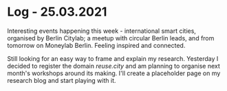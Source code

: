 # Log - 25.03.2021

Interesting events happening this week - international smart cities, organised by Berlin Citylab; a meetup with circular Berlin leads, and from tomorrow on Moneylab Berlin. Feeling inspired and connected.

Still looking for an easy way to frame and explain my research. Yesterday I decided to register the domain _reuse.city_ and am planning to organise next month's workshops around its making. I'll create a placeholder page on my research blog and start playing with it.
